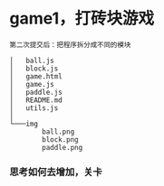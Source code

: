 # game1，打砖块游戏
	

	第二次提交后：把程序拆分成不同的模块

	│   ball.js 
	│   block.js
	│   game.html
	│   game.js
	│   paddle.js
	│   README.md
	│   utils.js
	│
	└───img
	        ball.png
	        block.png
	        paddle.png

### 思考如何去增加，关卡
